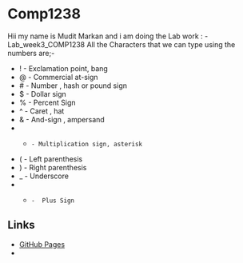 # Comp1238 
Hii my name is Mudit Markan and i am doing the Lab work : - Lab_week3_COMP1238
All the Characters that we can type using the numbers are;- 
-  !     - Exclamation point, bang
-  @     -  Commercial at-sign
-  \#     - Number , hash or pound sign
-  $     - Dollar sign
-  %     - Percent Sign
-  ^     - Caret , hat
-  &     - And-sign , ampersand
-  *     - Multiplication sign, asterisk
-  (     -  Left parenthesis
-  )     -  Right parenthesis
-  _     -  Underscore
-  +     -  Plus Sign

## Links
- [GitHub Pages](https://pages.github.com/)
- 
